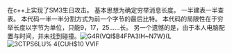 在c++上实现了SM3生日攻击。
基本思想为确定穷举消息长度。
一半建表一半查表。
本代码一半一半分割方式为前一个字节的最后比特。
本代码的局限性在于穷举长度以字节为单位，只能9，17，25......长。
另一个遗憾的是，由于本人电脑配置与时间，并未找到碰撞。![G4R(VQI$B4FPA3IH~N7W}(L](https://user-images.githubusercontent.com/105547875/180764225-2692c98d-0d44-4da9-9f58-6ca6c72539d5.png)
![3CTPS6LU% 4{CUH$10 VVIF](https://user-images.githubusercontent.com/105547875/180764244-1037b755-ae5f-4320-986d-45e3d488932c.png)
